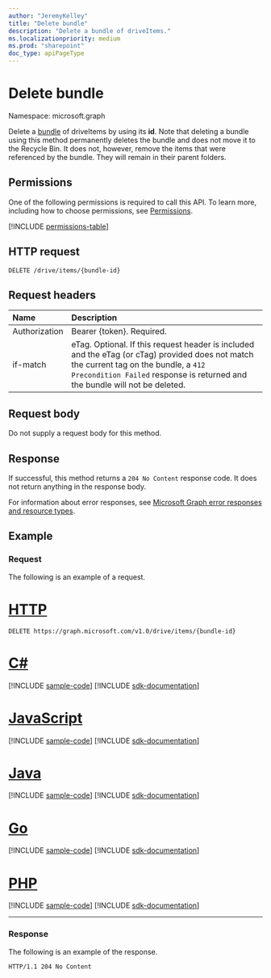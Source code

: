 ```yaml
---
author: "JeremyKelley"
title: "Delete bundle"
description: "Delete a bundle of driveItems."
ms.localizationpriority: medium
ms.prod: "sharepoint"
doc_type: apiPageType
---
```


# Delete bundle

Namespace: microsoft.graph

Delete a [bundle][] of driveItems by using its **id**.
Note that deleting a bundle using this method permanently deletes the bundle and does not move it to the Recycle Bin.
It does not, however, remove the items that were referenced by the bundle.
They will remain in their parent folders.

## Permissions

One of the following permissions is required to call this API. To learn more, including how to choose permissions, see [Permissions](/graph/permissions-reference).

<!-- { "blockType": "permissions", "name": "bundle_delete" } -->
[!INCLUDE [permissions-table](../includes/permissions/bundle-delete-permissions.md)]

## HTTP request

<!-- { "blockType": "ignored" } -->

```http
DELETE /drive/items/{bundle-id}
```

## Request headers

| Name          | Description  |
|:------------- |:------------ |
| Authorization | Bearer {token}. Required. |
| if-match      | eTag. Optional. If this request header is included and the eTag (or cTag) provided does not match the current tag on the bundle, a `412 Precondition Failed` response is returned and the bundle will not be deleted.|

## Request body

Do not supply a request body for this method.

## Response

If successful, this method returns a `204 No Content` response code. It does not return anything in the response body.

For information about error responses, see [Microsoft Graph error responses and resource types][error-response].

## Example

### Request

The following is an example of a request.

# [HTTP](#tab/http)
<!-- { "blockType": "request", "name": "delete-bundle" } -->
```http
DELETE https://graph.microsoft.com/v1.0/drive/items/{bundle-id}
```

# [C#](#tab/csharp)
[!INCLUDE [sample-code](../includes/snippets/csharp/delete-bundle-csharp-snippets.md)]
[!INCLUDE [sdk-documentation](../includes/snippets/snippets-sdk-documentation-link.md)]

# [JavaScript](#tab/javascript)
[!INCLUDE [sample-code](../includes/snippets/javascript/delete-bundle-javascript-snippets.md)]
[!INCLUDE [sdk-documentation](../includes/snippets/snippets-sdk-documentation-link.md)]

# [Java](#tab/java)
[!INCLUDE [sample-code](../includes/snippets/java/delete-bundle-java-snippets.md)]
[!INCLUDE [sdk-documentation](../includes/snippets/snippets-sdk-documentation-link.md)]

# [Go](#tab/go)
[!INCLUDE [sample-code](../includes/snippets/go/delete-bundle-go-snippets.md)]
[!INCLUDE [sdk-documentation](../includes/snippets/snippets-sdk-documentation-link.md)]

# [PHP](#tab/php)
[!INCLUDE [sample-code](../includes/snippets/php/delete-bundle-php-snippets.md)]
[!INCLUDE [sdk-documentation](../includes/snippets/snippets-sdk-documentation-link.md)]

---


### Response

The following is an example of the response.

<!-- { "blockType": "response" } -->

```http
HTTP/1.1 204 No Content
```


[bundle]: ../resources/bundle.md
[error-response]: /graph/errors

<!-- {
  "type": "#page.annotation",
  "description": "Delete a bundle from OneDrive",
  "keywords": "delete,existing bundle,onedrive",
  "section": "documentation",
  "tocPath": "Bundles/Delete"
} -->


